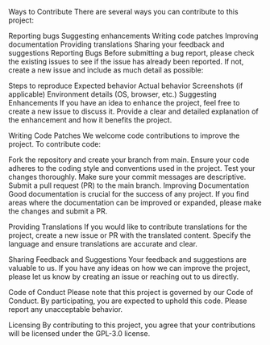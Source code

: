 Ways to Contribute
There are several ways you can contribute to this project:

Reporting bugs
Suggesting enhancements
Writing code patches
Improving documentation
Providing translations
Sharing your feedback and suggestions
Reporting Bugs
Before submitting a bug report, please check the existing issues to see if the issue has already been reported. If not, create a new issue and include as much detail as possible:

Steps to reproduce
Expected behavior
Actual behavior
Screenshots (if applicable)
Environment details (OS, browser, etc.)
Suggesting Enhancements
If you have an idea to enhance the project, feel free to create a new issue to discuss it. Provide a clear and detailed explanation of the enhancement and how it benefits the project.

Writing Code Patches
We welcome code contributions to improve the project. To contribute code:

Fork the repository and create your branch from main.
Ensure your code adheres to the coding style and conventions used in the project.
Test your changes thoroughly.
Make sure your commit messages are descriptive.
Submit a pull request (PR) to the main branch.
Improving Documentation
Good documentation is crucial for the success of any project. If you find areas where the documentation can be improved or expanded, please make the changes and submit a PR.

Providing Translations
If you would like to contribute translations for the project, create a new issue or PR with the translated content. Specify the language and ensure translations are accurate and clear.

Sharing Feedback and Suggestions
Your feedback and suggestions are valuable to us. If you have any ideas on how we can improve the project, please let us know by creating an issue or reaching out to us directly.

Code of Conduct
Please note that this project is governed by our Code of Conduct. By participating, you are expected to uphold this code. Please report any unacceptable behavior.

Licensing
By contributing to this project, you agree that your contributions will be licensed under the GPL-3.0 license.
